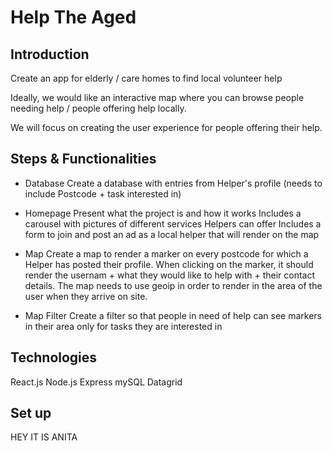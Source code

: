 # Help The Aged

## Introduction

Create an app for elderly / care homes to find local volunteer help

Ideally, we would like an interactive map where you can browse people needing help / people offering help locally.

We will focus on creating the user experience for people offering their help.

## Steps & Functionalities

- Database
Create a database with entries from Helper's profile (needs to include Postcode + task interested in)

- Homepage
Present what the project is and how it works
Includes a carousel with pictures of different services Helpers can offer
Includes a form to join and post an ad as a local helper that will render on the map

- Map
Create a map to render a marker on every postcode for which a Helper has posted their profile.
When clicking on the marker, it should render the usernam + what they would like to help with + their contact details.
The map needs to use geoip in order to render in the area of the user when they arrive on site.

<!-- Should we focus solely on London for now ? -->

- Map Filter
Create a filter so that people in need of help can see markers in their area only for tasks they are interested in

## Technologies

React.js
Node.js
Express
mySQL
Datagrid

## Set up

HEY IT IS ANITA